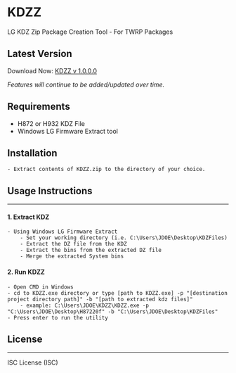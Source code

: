 # KDZZ

LG KDZ Zip Package Creation Tool - For TWRP Packages

## Latest Version 

  Download Now: [KDZZ v 1.0.0.0](https://bitbucket.org/jamgalactic/kdzz/downloads/KDZZ_1.0.0.0.zip)

*Features will continue to be added/updated over time.*

## Requirements
	
  - H872 or H932 KDZ File
  - Windows LG Firmware Extract tool
	
## Installation

	- Extract contents of KDZZ.zip to the directory of your choice.

## Usage Instructions
---
#### 1. Extract KDZ

	- Using Windows LG Firmware Extract
		- Set your working directory (i.e. C:\Users\JDOE\Desktop\KDZFiles)
		- Extract the DZ file from the KDZ
		- Extract the bins from the extracted DZ file
		- Merge the extracted System bins

#### 2. Run KDZZ

	- Open CMD in Windows
	- cd to KDZZ.exe directory or type [path to KDZZ.exe] -p "[destination project directory path]" -b "[path to extracted kdz files]"
		- example: C:\Users\JDOE\KDZZ\KDZZ.exe -p "C:\Users\JDOE\Desktop\H87220f" -b "C:\Users\JDOE\Desktop\KDZFiles"
	- Press enter to run the utility

## License
---
ISC License (ISC)